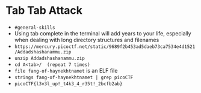
# Tab Tab Attack

- `#general-skills`
- Using tab complete in the terminal will add years to your life, especially when dealing with long directory structures and filenames
-   `https://mercury.picoctf.net/static/9689f2b453ad5daeb73ca7534e4d1521/Addadshashanammu.zip`
-  `unzip Addadshashanammu.zip`
- `cd A<tab>/  (repeat 7 times)`
- `file fang-of-haynekhtnamet`  is an ELF file
- `strings fang-of-haynekhtnamet | grep picoCTF`
- `picoCTF{l3v3l_up!_t4k3_4_r35t!_2bcfb2ab}`